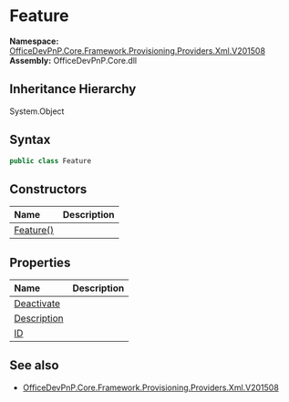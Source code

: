 # Feature
  

**Namespace:** [OfficeDevPnP.Core.Framework.Provisioning.Providers.Xml.V201508](OfficeDevPnP.Core.Framework.Provisioning.Providers.Xml.V201508.md)  
**Assembly:** OfficeDevPnP.Core.dll  
## Inheritance Hierarchy
System.Object  

## Syntax
```C#
public class Feature
```
## Constructors
|**Name**|**Description**|
|:-----|:-----|
| [Feature()](OfficeDevPnP.Core.Framework.Provisioning.Providers.Xml.V201508.Feature.ctor1.md) | 
## Properties
|**Name**|**Description**|
|:-----|:-----|
| [Deactivate](OfficeDevPnP.Core.Framework.Provisioning.Providers.Xml.V201508.Feature.Deactivate.md) | 
| [Description](OfficeDevPnP.Core.Framework.Provisioning.Providers.Xml.V201508.Feature.Description.md) | 
| [ID](OfficeDevPnP.Core.Framework.Provisioning.Providers.Xml.V201508.Feature.ID.md) | 
## See also
- [OfficeDevPnP.Core.Framework.Provisioning.Providers.Xml.V201508](OfficeDevPnP.Core.Framework.Provisioning.Providers.Xml.V201508.md)
